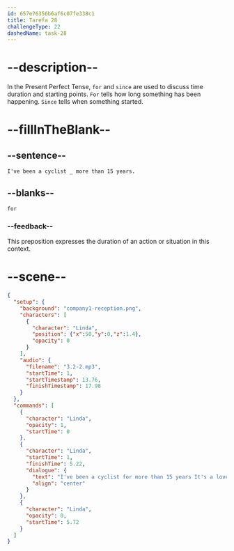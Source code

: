 ```yaml
---
id: 657e76356b6af6c07fe338c1
title: Tarefa 28
challengeType: 22
dashedName: task-28
---
```


<!-- (Audio) Linda: I've been a cyclist for more than 15 years. It's a love that hasn’t disappeared with time. -->

# --description--

In the Present Perfect Tense, `for` and `since` are used to discuss time duration and starting points. `For` tells how long something has been happening. `Since` tells when something started.

# --fillInTheBlank--

## --sentence--

`I've been a cyclist _ more than 15 years.`

## --blanks--

`for`

### --feedback--

This preposition expresses the duration of an action or situation in this context.

# --scene--

```json
{
  "setup": {
    "background": "company1-reception.png",
    "characters": [
      {
        "character": "Linda",
        "position": {"x":50,"y":0,"z":1.4},
        "opacity": 0
      }
    ],
    "audio": {
      "filename": "3.2-2.mp3",
      "startTime": 1,
      "startTimestamp": 13.76,
      "finishTimestamp": 17.98
    }
  },
  "commands": [
    {
      "character": "Linda",
      "opacity": 1,
      "startTime": 0
    },
    {
      "character": "Linda",
      "startTime": 1,
      "finishTime": 5.22,
      "dialogue": {
        "text": "I've been a cyclist for more than 15 years It's a love that hasn't disappeared with time.",
        "align": "center"
      }
    },
    {
      "character": "Linda",
      "opacity": 0,
      "startTime": 5.72
    }
  ]
}
```
